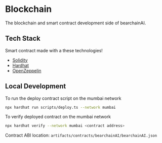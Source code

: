 # Blockchain

The blockchain and smart contract development side of bearchainAI.

## Tech Stack

Smart contract made with a these technologies!

- [Solidity](https://soliditylang.org/)
- [Hardhat](https://hardhat.org/)
- [OpenZeppelin](https://www.openzeppelin.com/)

## Local Development

To run the deploy contract script on the mumbai network

```bash
npx hardhat run scripts/deploy.ts --network mumbai
```

To verify deployed contract on the mumbai network

```bash
npx hardhat verify --network mumbai <contract address>
```

Contract ABI location: `artifacts/contracts/bearchainAI/bearchainAI.json`
